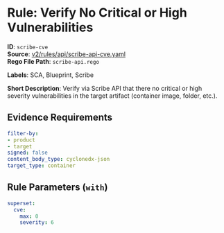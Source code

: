 # Rule: Verify No Critical or High Vulnerabilities

**ID**: `scribe-cve`  
**Source**: [v2/rules/api/scribe-api-cve.yaml](https://github.com/scribe-public/sample-policies/v2/rules/api/scribe-api-cve.yaml)  
**Rego File Path**: `scribe-api.rego`  

**Labels**: SCA, Blueprint, Scribe

**Short Description**: Verify via Scribe API that there no critical or high severity vulnerabilities in the target artifact (container image, folder, etc.).

## Evidence Requirements

```yaml
filter-by:
- product
- target
signed: false
content_body_type: cyclonedx-json
target_type: container
```
## Rule Parameters (`with`)

```yaml
superset:
  cve:
    max: 0
    severity: 6
```
